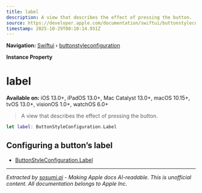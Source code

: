 ```yaml
---
title: label
description: A view that describes the effect of pressing the button.
source: https://developer.apple.com/documentation/swiftui/buttonstyleconfiguration/label-swift.property
timestamp: 2025-10-29T00:10:14.931Z
---
```


**Navigation:** [Swiftui](/documentation/swiftui) › [buttonstyleconfiguration](/documentation/swiftui/buttonstyleconfiguration)

**Instance Property**

# label

**Available on:** iOS 13.0+, iPadOS 13.0+, Mac Catalyst 13.0+, macOS 10.15+, tvOS 13.0+, visionOS 1.0+, watchOS 6.0+

> A view that describes the effect of pressing the button.

```swift
let label: ButtonStyleConfiguration.Label
```

## Configuring a button’s label

- [ButtonStyleConfiguration.Label](/documentation/swiftui/buttonstyleconfiguration/label-swift.struct)

---

*Extracted by [sosumi.ai](https://sosumi.ai) - Making Apple docs AI-readable.*
*This is unofficial content. All documentation belongs to Apple Inc.*
